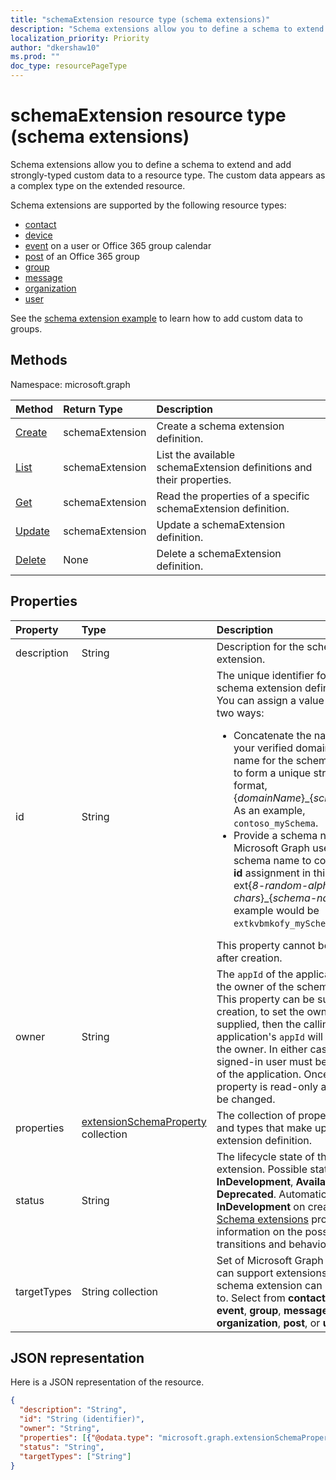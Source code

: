 ```yaml
---
title: "schemaExtension resource type (schema extensions)"
description: "Schema extensions allow you to define a schema to extend and add strongly-typed custom data to a resource type. The custom data appears as a complex type on the extended resource. "
localization_priority: Priority
author: "dkershaw10"
ms.prod: ""
doc_type: resourcePageType
---
```


# schemaExtension resource type (schema extensions)

Schema extensions allow you to define a schema to extend and add strongly-typed custom data to a resource type. The custom data appears as a complex type on the extended resource. 

Schema extensions are supported by the following resource types:

- [contact](contact.md)
- [device](device.md)
- [event](event.md) on a user or Office 365 group calendar
- [post](post.md) of an Office 365 group
- [group](group.md)
- [message](message.md) 
- [organization](organization.md)
- [user](user.md)

See the [schema extension example](/graph/extensibility-schema-groups) to learn how to add custom data to groups.

## Methods

Namespace: microsoft.graph

| Method		   | Return Type	|Description|
|:---------------|:--------|:----------|
|[Create](../api/schemaextension-post-schemaextensions.md) | schemaExtension |Create a schema extension definition.|
|[List](../api/schemaextension-list.md) | schemaExtension |List the available schemaExtension definitions and their properties.|
|[Get](../api/schemaextension-get.md) | schemaExtension |Read the properties of a specific schemaExtension definition.|
|[Update](../api/schemaextension-update.md) | schemaExtension	|Update a schemaExtension definition. |
|[Delete](../api/schemaextension-delete.md) | None |Delete a schemaExtension definition. |

## Properties
| Property	   | Type	|Description|
|:---------------|:--------|:----------|
|description|String|Description for the schema extension.|
|id|String|The unique identifier for the schema extension definition. <br>You can assign a value in one of two ways: <ul><li>Concatenate the name of one of your verified domains with a name for the schema extension to form a unique string in this format, \{_&#65279;domainName_\}\_\{_&#65279;schemaName_\}. As an example, `contoso_mySchema`. </li><li>Provide a schema name, and let Microsoft Graph use that schema name to complete the **id** assignment in this format: ext\{_&#65279;8-random-alphanumeric-chars_\}\_\{_&#65279;schema-name_\}. An example would be `extkvbmkofy_mySchema`.</li></ul>This property cannot be changed after creation. |
|owner|String|The `appId` of the application that is the owner of the schema extension. This property can be supplied on creation, to set the owner.  If not supplied, then the calling application's `appId` will be set as the owner. In either case, the signed-in user must be the owner of the application. Once set, this property is read-only and cannot be changed.| 
|properties|[extensionSchemaProperty](extensionschemaproperty.md) collection|The collection of property names and types that make up the schema extension definition.|
|status|String|The lifecycle state of the schema extension. Possible states are **InDevelopment**, **Available**, and **Deprecated**. Automatically set to **InDevelopment** on creation. [Schema extensions](/graph/extensibility-overview#schema-extensions) provides more information on the possible state transitions and behaviors.|
|targetTypes|String collection|Set of Microsoft Graph types (that can support extensions) that the schema extension can be applied to. Select from **contact**, **device**, **event**, **group**, **message**, **organization**, **post**, or **user**.|

## JSON representation

Here is a JSON representation of the resource.

<!--{
  "blockType": "resource",
  "optionalProperties": [],
  "baseType": "microsoft.graph.entity",
  "@odata.type": "microsoft.graph.schemaExtension"
}-->

```json
{
  "description": "String",
  "id": "String (identifier)",
  "owner": "String",
  "properties": [{"@odata.type": "microsoft.graph.extensionSchemaProperty"}],
  "status": "String",
  "targetTypes": ["String"]
}

```

<!-- uuid: 8fcb5dbc-d5aa-4681-8e31-b001d5168d79
2015-10-25 14:57:30 UTC -->
<!-- {
  "type": "#page.annotation",
  "description": "schemaExtension resource",
  "keywords": "",
  "section": "documentation",
  "tocPath": ""
}-->
